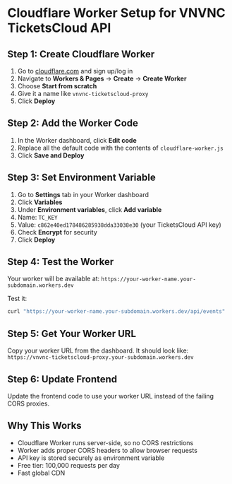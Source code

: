 # Cloudflare Worker Setup for VNVNC TicketsCloud API

## Step 1: Create Cloudflare Worker

1. Go to [cloudflare.com](https://cloudflare.com) and sign up/log in
2. Navigate to **Workers & Pages** → **Create** → **Create Worker**
3. Choose **Start from scratch**
4. Give it a name like `vnvnc-ticketscloud-proxy`
5. Click **Deploy**

## Step 2: Add the Worker Code

1. In the Worker dashboard, click **Edit code**
2. Replace all the default code with the contents of `cloudflare-worker.js`
3. Click **Save and Deploy**

## Step 3: Set Environment Variable

1. Go to **Settings** tab in your Worker dashboard
2. Click **Variables**
3. Under **Environment variables**, click **Add variable**
4. Name: `TC_KEY`
5. Value: `c862e40ed178486285938dda33038e30` (your TicketsCloud API key)
6. Check **Encrypt** for security
7. Click **Deploy**

## Step 4: Test the Worker

Your worker will be available at: `https://your-worker-name.your-subdomain.workers.dev`

Test it:
```bash
curl "https://your-worker-name.your-subdomain.workers.dev/api/events"
```

## Step 5: Get Your Worker URL

Copy your worker URL from the dashboard. It should look like:
`https://vnvnc-ticketscloud-proxy.your-subdomain.workers.dev`

## Step 6: Update Frontend

Update the frontend code to use your worker URL instead of the failing CORS proxies.

## Why This Works

- Cloudflare Worker runs server-side, so no CORS restrictions
- Worker adds proper CORS headers to allow browser requests
- API key is stored securely as environment variable
- Free tier: 100,000 requests per day
- Fast global CDN